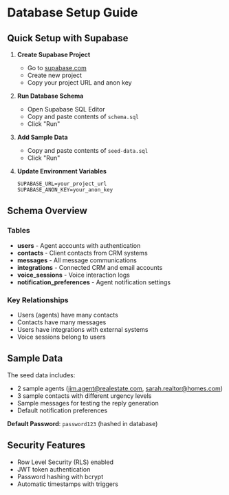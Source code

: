 # Database Setup Guide

## Quick Setup with Supabase

1. **Create Supabase Project**
   - Go to [supabase.com](https://supabase.com)
   - Create new project
   - Copy your project URL and anon key

2. **Run Database Schema**
   - Open Supabase SQL Editor
   - Copy and paste contents of `schema.sql`
   - Click "Run"

3. **Add Sample Data**
   - Copy and paste contents of `seed-data.sql`
   - Click "Run"

4. **Update Environment Variables**
   ```env
   SUPABASE_URL=your_project_url
   SUPABASE_ANON_KEY=your_anon_key
   ```

## Schema Overview

### Tables

- **users** - Agent accounts with authentication
- **contacts** - Client contacts from CRM systems
- **messages** - All message communications
- **integrations** - Connected CRM and email accounts
- **voice_sessions** - Voice interaction logs  
- **notification_preferences** - Agent notification settings

### Key Relationships

- Users (agents) have many contacts
- Contacts have many messages
- Users have integrations with external systems
- Voice sessions belong to users

## Sample Data

The seed data includes:
- 2 sample agents (jim.agent@realestate.com, sarah.realtor@homes.com)
- 3 sample contacts with different urgency levels
- Sample messages for testing the reply generation
- Default notification preferences

**Default Password**: `password123` (hashed in database)

## Security Features

- Row Level Security (RLS) enabled
- JWT token authentication
- Password hashing with bcrypt
- Automatic timestamps with triggers